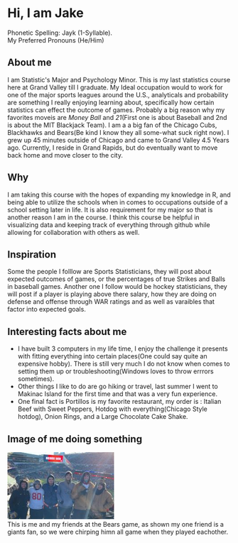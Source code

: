 # Hi, I am Jake
Phonetic Spelling: Jayk (1-Syllable).  
My Preferred Pronouns (He/Him)  

## About me  
I am Statistic's Major and Psychology Minor. This is my last statistics course here at Grand Valley till I graduate. My Ideal occupation would to work for one of the major sports leagues around the U.S., analyticals and probability are something I really enjoying learning about, specifically how certain statistics can effect the outcome of games. Probably a big reason why my favorites moveis are *Money Ball* and *21*(First one is about Baseball and 2nd is about the MIT Blackjack Team). I am a a big fan of the Chicago Cubs, Blackhawks and Bears(Be kind I know they all some-what suck right now). I grew up 45 minutes outside of Chicago and came to Grand Valley 4.5 Years ago. Currently, I reside in Grand Rapids, but do eventually want to move back home and move closer to the city.

## Why  
I am taking this course with the hopes of expanding my knowledge in R, and being able to utilize the schools when in comes to occupations outside of a school setting later in life. It is also requirement for my major so that is another reason I am in the course. I think this course be helpful in visualizing data and keeping track of everything through github while allowing for collaboration with others as well.  

## Inspiration  
Some the people I folllow are Sports Statisticians, they will post about expected outcomes of games, or the percentages of true Strikes and Balls in baseball games. Another one I follow would be hockey statisticians, they will post if a player is playing above there salary, how they are doing on defense and offense through WAR ratings and as well as varaibles that factor into expected goals.

## Interesting facts about me  
* I have built 3 computers in my life time, I enjoy the challenge it presents with fitting everything into certain places(One could say quite an expensive hobby). There is still very much I do not know when comes to setting them up or troubleshooting(Windows loves to throw errrors sometimes). 
* Other things I like to do are go hiking or travel, last summer I went to Makinac Island for the first time and that was a very fun experience.
* One final fact is Portillos is my favorite restaurant, my order is : Italian Beef with Sweet Peppers, Hotdog with everything(Chicago Style hotdog), Onion Rings, and a Large Chocolate Cake Shake.

## Image of me doing something
![Image](https://raw.githubusercontent.com/JADunivan5/preparation01/main/IMG_9523.jpeg)  
This is me and my friends at the Bears game, as shown my one friend is a giants fan, so we were chirping himn all game when they played eachother.  
